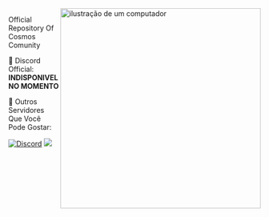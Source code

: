 <img src="https://raw.githubusercontent.com/MicaelliMedeiros/micaellimedeiros/master/image/computer-illustration.png" alt="ilustração de um computador" min-width="400px" max-width="400px" width="400px" align="right">

<p align="left"> 
  Official Repository Of Cosmos Comunity
</p>

<p align="left">
  💜 Discord Official: <strong> INDISPONIVEL NO MOMENTO </strong>
</p>

<p align="left">
  🤡 Outros Servidores Que Você Pode Gostar:
</p>

<p align="left">
  <a href="https://discord.gg/ZtxVHzqpFd" title="Stellar Store">
  <img src="https://cdn.discordapp.com/attachments/1164309989792423988/1216019314835062854/Stellar_Store_Logo.png" alt="Discord"/></a>

  <a href="https://discord.gg/zNB4DEpSJ4">
  <img src="https://img.shields.io/badge/Discord-%235865F2.svg?style=for-the-badge&logo=discord&logoColor=white">
  </a>
</p>
